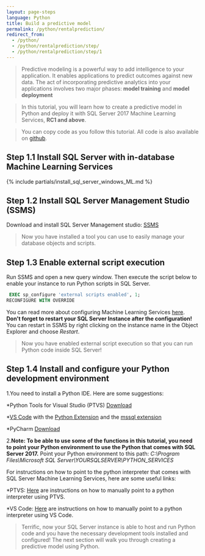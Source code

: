 ```yaml
---
layout: page-steps
language: Python
title: Build a predictive model 
permalink: /python/rentalprediction/
redirect_from:
  - /python/
  - /python/rentalprediction/step/
  - /python/rentalprediction/step/1
---
```


>Predictive modeling is a powerful way to add intelligence to your application. It enables applications to predict outcomes against new data.
The act of incorporating predictive analytics into your applications involves two major phases: **model training** and **model deployment**

>In this tutorial, you will learn how to create a predictive model in Python and deploy it with SQL Server 2017 Machine Learning Services, **RC1 and above**.

>You can copy code as you follow this tutorial. All code is also available on [github](https://github.com/Microsoft/sql-server-samples/tree/master/samples/features/machine-learning-services/python/getting-started/rental-prediction).

## Step 1.1 Install SQL Server with in-database Machine Learning Services
{% include partials/install_sql_server_windows_ML.md %}

## Step 1.2 Install SQL Server Management Studio (SSMS)
Download and install SQL Server Management studio: [SSMS](https://msdn.microsoft.com/en-us/library/mt238290.aspx)

>Now you have installed a tool you can use to easily manage your database objects and scripts.


## Step 1.3 Enable external script execution              
Run SSMS and open a new query window. Then execute the script below to enable your instance to run Python scripts in SQL Server.

```sql
 EXEC sp_configure 'external scripts enabled', 1;
RECONFIGURE WITH OVERRIDE
```
You can read more about configuring Machine Learning Services [here](https://docs.microsoft.com/en-us/sql/advanced-analytics/r-services/set-up-sql-server-r-services-in-database).
**Don't forget to restart your SQL Server Instance after the configuration!** You can restart in SSMS by right clicking on the instance name in the Object Explorer and choose *Restart*.


>Now you have enabled external script execution so that you can run Python code inside SQL Server!

## Step 1.4 Install and configure your Python development environment   
1.You need to install a Python IDE. Here are some suggestions:

*Python Tools for Visual Studio (PTVS) [Download](https://microsoft.github.io/PTVS)

*[VS Code](https://code.visualstudio.com/download) with the [Python Extension](https://marketplace.visualstudio.com/items?itemName=ms-python.python) and the [mssql extension](https://marketplace.visualstudio.com/items?itemName=ms-mssql.mssql)

*PyCharm [Download](https://www.jetbrains.com/pycharm/)

2.**Note: To be able to use some of the functions in this tutorial, you need to point your Python environment to use the Python that comes with SQL Server 2017.**
Point your Python environment to this path: *C:\Program Files\Microsoft SQL Server\YOURSQLSERVER\PYTHON_SERVICES*

For instructions on how to point to the python interpreter that comes with SQL Server Machine Learning Services, here are some useful links:

*PTVS: [Here](https://docs.microsoft.com/en-us/visualstudio/python/managing-python-environments-in-visual-studio#manually-identifying-an-existing-environment) are instructions on how to manually point to a python interpreter using PTVS.

*VS Code: [Here](https://code.visualstudio.com/docs/python/environments#_manually-specifying-an-interpreter) are instructions on how to manually point to a python interpreter using VS Code.

>Terrific, now your SQL Server instance is able to host and run Python code and you have the necessary development tools installed and configured! 
The next section will walk you through creating a predictive model using Python.
    

